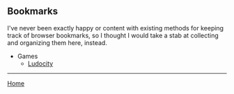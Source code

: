 ## Bookmarks

I've never been exactly happy or content with existing methods for keeping track
of browser bookmarks, so I thought I would take a stab at collecting and
organizing them here, instead.

- Games
  - [Ludocity](bookmarks/ludocity.org.md)

---

[Home](/wiki)
